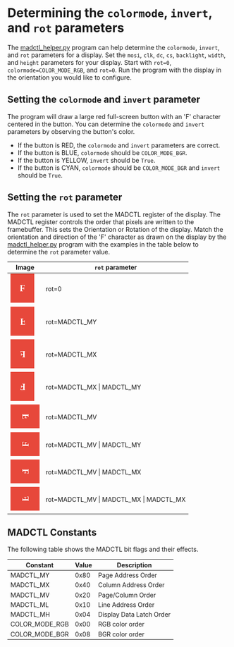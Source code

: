 # Determining the `colormode`, `invert`, and `rot` parameters

The [madctl_helper.py](madctl_helper.py) program can help determine the `colormode`, `invert`, and
 `rot` parameters for a display. Set the `mosi`, `clk`, `dc`, `cs`, `backlight`, `width`, and
 `height` parameters for your display. Start with `rot=0`, `colormode=COLOR_MODE_RGB`, and `rot=0`.
 Run the program with the display in the orientation you would like to configure.

##  Setting the `colormode` and `invert` parameter

The program will draw a large red full-screen button with an 'F' character centered in the button.
You can determine the `colormode` and `invert` parameters by observing the button's color.

  - If the button is RED, the `colormode` and `invert` parameters are correct.
  - If the button is BLUE, `colormode` should be `COLOR_MODE_BGR`.
  - If the button is YELLOW, `invert` should be `True`.
  - If the button is CYAN, `colormode` should be `COLOR_MODE_BGR` and `invert` should be `True`.

## Setting the `rot` parameter

The `rot` parameter is used to set the MADCTL register of the display. The MADCTL register controls
the order that pixels are written to the framebuffer. This sets the Orientation or Rotation of the
display. Match the orientation and direction of the 'F' character as drawn on the display by the
[madctl_helper.py](madctl_helper.py) program with the examples in the table below to determine the
`rot` parameter value.

Image | `rot` parameter
----- | ---------------
![MADCTL_0](images/madctl_0.png) | rot=0
![MADCTL_MY](images/madctl_y.png) | rot=MADCTL_MY
![MADCTL_MX](images/madctl_x.png) | rot=MADCTL_MX
![MADCTL_MX &#124; MADCTL_MY](images/madctl_xy.png) | rot=MADCTL_MX &#124; MADCTL_MY
![MADCTL_MV](images/madctl_v.png) | rot=MADCTL_MV
![MADCTL_MV &#124; MADCTL_MY](images/madctl_vy.png) | rot=MADCTL_MV &#124; MADCTL_MY
![MADCTL_MV &#124; MADCTL_MX](images/madctl_vx.png) | rot=MADCTL_MV &#124; MADCTL_MX
![MADCTL_MV &#124; MADCTL_MX &#124; MADCTL_MY](images/madctl_vxy.png) | rot=MADCTL_MV &#124; MADCTL_MX &#124; MADCTL_MX

## MADCTL Constants

The following table shows the MADCTL bit flags and their effects.

  Constant       | Value | Description
  -------------- | ----- | ----------------------
  MADCTL_MY      | 0x80  | Page Address Order
  MADCTL_MX      | 0x40  | Column Address Order
  MADCTL_MV      | 0x20  | Page/Column Order
  MADCTL_ML      | 0x10  | Line Address Order
  MADCTL_MH      | 0x04  | Display Data Latch Order
  COLOR_MODE_RGB | 0x00  | RGB color order
  COLOR_MODE_BGR | 0x08  | BGR color order
